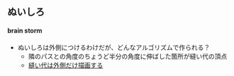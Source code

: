 ## ぬいしろ

#### brain storm
- ぬいしろは外側につけるわけだが、どんなアルゴリズムで作られる？
    - 隣のパスとの角度のちょうど半分の角度に伸ばした箇所が縫い代の頂点
    - [縫い代は外側だけ描画する](https://www.nttpc.co.jp/technology/number_algorithm.html)